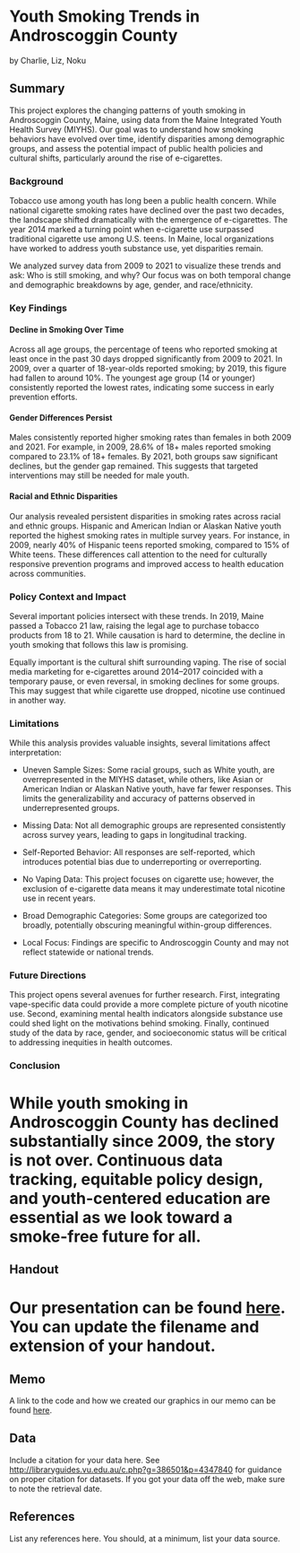 Youth Smoking Trends in Androscoggin County
================
by Charlie, Liz, Noku

## Summary

This project explores the changing patterns of youth smoking in Androscoggin County, Maine, using data from the Maine Integrated Youth Health Survey (MIYHS). Our goal was to understand how smoking behaviors have evolved over time, identify disparities among demographic groups, and assess the potential impact of public health policies and cultural shifts, particularly around the rise of e-cigarettes.

### Background

Tobacco use among youth has long been a public health concern. While national cigarette smoking rates have declined over the past two decades, the landscape shifted dramatically with the emergence of e-cigarettes. The year 2014 marked a turning point when e-cigarette use surpassed traditional cigarette use among U.S. teens. In Maine, local organizations have worked to address youth substance use, yet disparities remain.

We analyzed survey data from 2009 to 2021 to visualize these trends and ask: Who is still smoking, and why? Our focus was on both temporal change and demographic breakdowns by age, gender, and race/ethnicity.

### Key Findings

#### Decline in Smoking Over Time
Across all age groups, the percentage of teens who reported smoking at least once in the past 30 days dropped significantly from 2009 to 2021. In 2009, over a quarter of 18-year-olds reported smoking; by 2019, this figure had fallen to around 10%. The youngest age group (14 or younger) consistently reported the lowest rates, indicating some success in early prevention efforts.

#### Gender Differences Persist
Males consistently reported higher smoking rates than females in both 2009 and 2021. For example, in 2009, 28.6% of 18+ males reported smoking compared to 23.1% of 18+ females. By 2021, both groups saw significant declines, but the gender gap remained. This suggests that targeted interventions may still be needed for male youth.

#### Racial and Ethnic Disparities
Our analysis revealed persistent disparities in smoking rates across racial and ethnic groups. Hispanic and American Indian or Alaskan Native youth reported the highest smoking rates in multiple survey years. For instance, in 2009, nearly 40% of Hispanic teens reported smoking, compared to 15% of White teens. These differences call attention to the need for culturally responsive prevention programs and improved access to health education across communities.

### Policy Context and Impact

Several important policies intersect with these trends. In 2019, Maine passed a Tobacco 21 law, raising the legal age to purchase tobacco products from 18 to 21. While causation is hard to determine, the decline in youth smoking that follows this law is promising.

Equally important is the cultural shift surrounding vaping. The rise of social media marketing for e-cigarettes around 2014–2017 coincided with a temporary pause, or even reversal, in smoking declines for some groups. This may suggest that while cigarette use dropped, nicotine use continued in another way.

### Limitations

While this analysis provides valuable insights, several limitations affect interpretation:

- Uneven Sample Sizes: Some racial groups, such as White youth, are overrepresented in the MIYHS dataset, while others, like Asian or American Indian or Alaskan Native youth, have far fewer responses. This limits the generalizability and accuracy of patterns observed in underrepresented groups.
  
- Missing Data: Not all demographic groups are represented consistently across survey years, leading to gaps in longitudinal tracking.

- Self-Reported Behavior: All responses are self-reported, which introduces potential bias due to underreporting or overreporting.

- No Vaping Data: This project focuses on cigarette use; however, the exclusion of e-cigarette data means it may underestimate total nicotine use in recent years.

- Broad Demographic Categories: Some groups are categorized too broadly, potentially obscuring meaningful within-group differences.

- Local Focus: Findings are specific to Androscoggin County and may not reflect statewide or national trends.

### Future Directions

This project opens several avenues for further research. First, integrating vape-specific data could provide a more complete picture of youth nicotine use. Second, examining mental health indicators alongside substance use could shed light on the motivations behind smoking. Finally, continued  study of the data by race, gender, and socioeconomic status will be critical to addressing inequities in health outcomes. 

### Conclusion

While youth smoking in Androscoggin County has declined substantially since 2009, the story is not over. Continuous data tracking, equitable policy design, and youth-centered education are essential as we look toward a smoke-free future for all.
================
## Handout

Our presentation can be found [here](handout/handout.pdf). You can update the filename and extension of your handout.
================
## Memo

A link to the code and how we created our graphics in our memo can be found [here](memo/memo.md).

## Data

Include a citation for your data here. See
<http://libraryguides.vu.edu.au/c.php?g=386501&p=4347840> for guidance
on proper citation for datasets. If you got your data off the web, make
sure to note the retrieval date.

## References

List any references here. You should, at a minimum, list your data
source.
